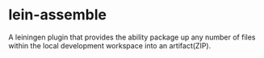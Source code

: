 lein-assemble
=============

A leiningen plugin that provides the ability package up any number of files within the local development workspace into an artifact(ZIP).